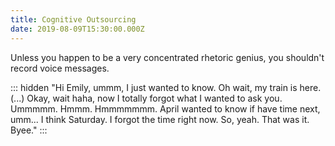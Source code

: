 ```yaml
---
title: Cognitive Outsourcing
date: 2019-08-09T15:30:00.000Z
---
```


Unless you happen to be a very concentrated rhetoric genius, you shouldn't record voice messages.

::: hidden
"Hi Emily, ummm, I just wanted to know. Oh wait, my train is here. (...) Okay, wait haha, now I totally forgot what I wanted to ask you. Ummmmm. Hmmm. Hmmmmmmm. April wanted to know if have time next, umm... I think Saturday. I forgot the time right now. So, yeah. That was it. Byee."
:::

